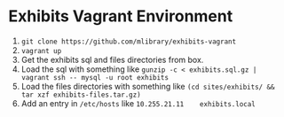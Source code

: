 # Exhibits Vagrant Environment

1. `git clone https://github.com/mlibrary/exhibits-vagrant`
1. `vagrant up`
1. Get the exhibits sql and files directories from box.
1. Load the sql with something like `gunzip -c < exhibits.sql.gz | vagrant ssh -- mysql -u root exhibits`
1. Load the files directories with something like `(cd sites/exhibits/ && tar xzf exhibits-files.tar.gz)`
1. Add an entry in `/etc/hosts` like `10.255.21.11    exhibits.local`

